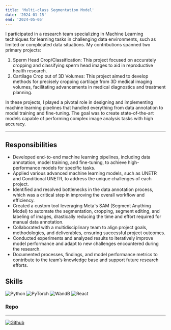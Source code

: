 ```yaml
---
title: 'Multi-class Segmentation Model'
date: '2024-01-15'
end: '2024-05-05'
---
```

I participated in a research team specializing in Machine Learning techniques for learning tasks in challenging data environments, such as limited or complicated data situations. My contributions spanned two primary projects:

1. Sperm Head Crop/Classification: This project focused on accurately cropping and classifying sperm head images to aid in reproductive health research.
2. Cartilage Crop out of 3D Volumes: This project aimed to develop methods for precisely cropping cartilage from 3D medical imaging volumes, facilitating advancements in medical diagnostics and treatment planning.

In these projects, I played a pivotal role in designing and implementing machine learning pipelines that handled everything from data annotation to model training and fine-tuning. The goal was to create state-of-the-art models capable of performing complex image analysis tasks with high accuracy.

---
## Responsibilities

- Developed end-to-end machine learning pipelines, including data annotation, model training, and fine-tuning, to achieve high-performance models for specific tasks.
- Applied various advanced machine learning models, such as UNETR and Conditional UNETR, to address the unique challenges of each project.
- Identified and resolved bottlenecks in the data annotation process, which was a critical step in improving the overall workflow and efficiency.
- Created a custom tool leveraging Meta's SAM (Segment Anything Model) to automate the segmentation, cropping, segment editing, and labeling of images, drastically reducing the time and effort required for manual data annotation.
- Collaborated with a multidisciplinary team to align project goals, methodologies, and deliverables, ensuring successful project outcomes.
- Conducted experiments and analyzed results to iteratively improve model performance and adapt to new challenges encountered during the research.
- Documented processes, findings, and model performance metrics to contribute to the team’s knowledge base and support future research efforts.

## Skills
![Python][Python]
![PyTorch][PyTorch]
![WandB][WandB]
![React][React]


### Repo
---
[![Github](https://skillicons.dev/icons?i=github)](https://github.com/svntii/)

[Python]: https://img.shields.io/badge/Python-3776AB?style=for-the-badge&logo=python&logoColor=white
[PyTorch]: https://img.shields.io/badge/PyTorch-008000?style=for-the-badge&logo=pytorch&logoColor=white
[WandB]: https://img.shields.io/badge/WandB-008000?style=for-the-badge&logo=wandb&logoColor=white
[React]: https://shields.io/badge/react-black?logo=react&style=for-the-badge
